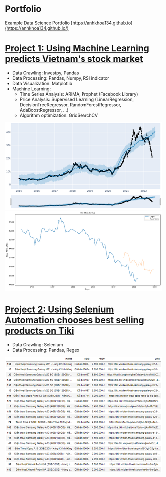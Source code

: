 
# Portfolio
Example Data Science Portfolio
[https://anhkhoa134.github.io](https://anhkhoa134.github.io/)


# [Project 1: Using Machine Learning predicts Vietnam's stock market](https://github.com/anhkhoa134/portfolio/blob/main/Project_1/README.md)
* Data Crawling: Investpy, Pandas
* Data Processing: Pandas, Numpy, RSI indicator
* Data Visualization: Matplotlib
* Machine Learning:
  * Time Series Analysis: ARIMA, Prophet (Facebook Library)
  * Price Analysis: Supervised Learning (LinearRegression, DecisionTreeRegressor, RandomForestRegressor, AdaBoostRegressor, ...)
  * Algorithm optimization: GridSearchCV

![Prophet Chart](https://raw.githubusercontent.com/anhkhoa134/portfolio/main/Project_1/images/2022-06-25_183113.png)
![Plot Chart](https://raw.githubusercontent.com/anhkhoa134/portfolio/main/Project_1/images/2022-06-25_211443.png)

# [Project 2: Using Selenium Automation chooses best selling products on Tiki](https://github.com/anhkhoa134/portfolio/tree/main/Project_2)

* Data Crawling: Selenium
* Data Processing: Pandas, Regex

![](https://raw.githubusercontent.com/anhkhoa134/portfolio/main/Project_2/images/2022-06-30_004602.png)
